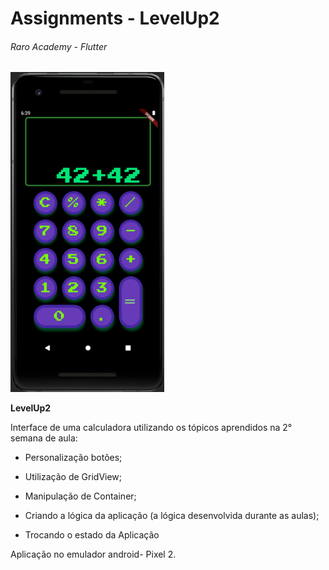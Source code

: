 # **Assignments - LevelUp2**

######                                  				Raro Academy - Flutter

<img src=".\207136041_568406227666792_2912089205508553230_n.png" style="zoom: 80%;" />

**LevelUp2**  

Interface de uma calculadora utilizando os tópicos aprendidos na 2° semana de aula:



- Personalização botões;

- Utilização de GridView;

- Manipulação de Container;

- Criando a lógica da aplicação (a lógica desenvolvida durante as aulas);

- Trocando o estado da Aplicação

  





Aplicação no emulador android- Pixel 2.
